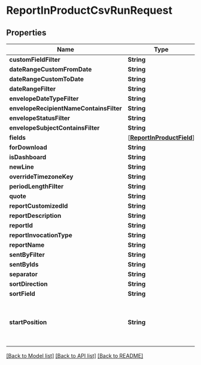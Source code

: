 # ReportInProductCsvRunRequest

## Properties
Name | Type | Description | Notes
------------ | ------------- | ------------- | -------------
**customFieldFilter** | **String** |  | [optional] 
**dateRangeCustomFromDate** | **String** |  | [optional] 
**dateRangeCustomToDate** | **String** |  | [optional] 
**dateRangeFilter** | **String** |  | [optional] 
**envelopeDateTypeFilter** | **String** |  | [optional] 
**envelopeRecipientNameContainsFilter** | **String** |  | [optional] 
**envelopeStatusFilter** | **String** |  | [optional] 
**envelopeSubjectContainsFilter** | **String** |  | [optional] 
**fields** | [[**ReportInProductField**](ReportInProductField.md)] |  | [optional] 
**forDownload** | **String** |  | [optional] 
**isDashboard** | **String** |  | [optional] 
**newLine** | **String** |  | [optional] 
**overrideTimezoneKey** | **String** |  | [optional] 
**periodLengthFilter** | **String** |  | [optional] 
**quote** | **String** |  | [optional] 
**reportCustomizedId** | **String** |  | [optional] 
**reportDescription** | **String** |  | [optional] 
**reportId** | **String** |  | [optional] 
**reportInvocationType** | **String** |  | [optional] 
**reportName** | **String** |  | [optional] 
**sentByFilter** | **String** |  | [optional] 
**sentByIds** | **String** |  | [optional] 
**separator** | **String** |  | [optional] 
**sortDirection** | **String** |  | [optional] 
**sortField** | **String** |  | [optional] 
**startPosition** | **String** | The starting index position of the current result set. | [optional] 

[[Back to Model list]](../README.md#documentation-for-models) [[Back to API list]](../README.md#documentation-for-api-endpoints) [[Back to README]](../README.md)


